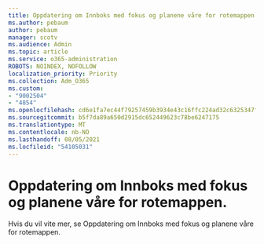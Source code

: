 ```yaml
---
title: Oppdatering om Innboks med fokus og planene våre for rotemappen.
ms.author: pebaum
author: pebaum
manager: scotv
ms.audience: Admin
ms.topic: article
ms.service: o365-administration
ROBOTS: NOINDEX, NOFOLLOW
localization_priority: Priority
ms.collection: Adm_O365
ms.custom:
- "9002504"
- "4854"
ms.openlocfilehash: cd6e1fa7ec44f79257459b3934e43c16ffc224ad32c6325347fd7fb4a19e5312
ms.sourcegitcommit: b5f7da89a650d2915dc652449623c78be6247175
ms.translationtype: MT
ms.contentlocale: nb-NO
ms.lasthandoff: 08/05/2021
ms.locfileid: "54105031"
---
```

# <a name="update-on-focused-inbox-and-our-plans-for-clutter"></a>Oppdatering om Innboks med fokus og planene våre for rotemappen.

Hvis du vil vite mer, se Oppdatering om Innboks med fokus og planene våre for rotemappen.
